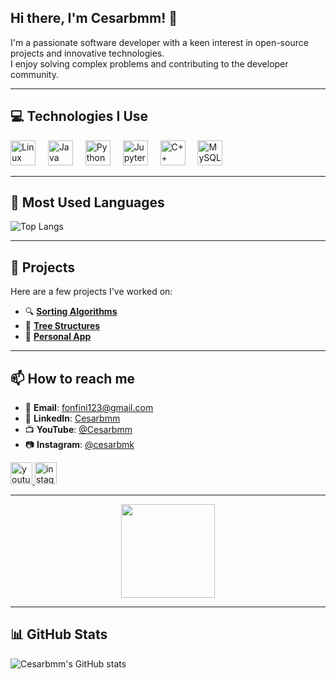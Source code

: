 <h2 align="left">Hi there, I'm Cesarbmm! 👋</h2>

I'm a passionate software developer with a keen interest in open-source projects and innovative technologies.  
I enjoy solving complex problems and contributing to the developer community.

---

## 💻 Technologies I Use

<div align="left">
  <img src="https://cdn.jsdelivr.net/gh/devicons/devicon/icons/linux/linux-original.svg" height="40" alt="Linux" />
  <img width="12" />
  <img src="https://cdn.jsdelivr.net/gh/devicons/devicon/icons/java/java-original.svg" height="40" alt="Java" />
  <img width="12" />
  <img src="https://cdn.jsdelivr.net/gh/devicons/devicon/icons/python/python-original.svg" height="40" alt="Python" />
  <img width="12" />
  <img src="https://cdn.jsdelivr.net/gh/devicons/devicon/icons/jupyter/jupyter-original.svg" height="40" alt="Jupyter" />
  <img width="12" />
  <img src="https://cdn.jsdelivr.net/gh/devicons/devicon/icons/cplusplus/cplusplus-original.svg" height="40" alt="C++" />
  <img width="12" />
  <img src="https://cdn.jsdelivr.net/gh/devicons/devicon/icons/mysql/mysql-original.svg" height="40" alt="MySQL" />
</div>

---

## 🧠 Most Used Languages

![Top Langs](https://github-readme-stats.vercel.app/api/top-langs/?username=Cesarbmm&layout=compact&theme=radical)

---

## 🚀 Projects

Here are a few projects I've worked on:

- 🔍 **[Sorting Algorithms](https://github.com/Cesarbmm/Proyecto-Busquedas-Ordenamiento.git)**
- 🌲 **[Tree Structures](https://github.com/Cesarbmm/PROYECTRO-EXTRA-modificado.git)**
- 📱 **[Personal App](https://github.com/Cesarbmm/Aplicacion-Personal.git)**

---

## 📫 How to reach me

- 📧 **Email**: fonfini123@gmail.com  
- 💼 **LinkedIn**: [Cesarbmm](https://www.linkedin.com/in/cesarbmm)  
- 📺 **YouTube**: [@Cesarbmm](https://www.youtube.com/@Cesarbmm)  
- 📷 **Instagram**: [@cesarbmk](https://www.instagram.com/cesarbmk/)

<div align="left">
  <a href="https://www.youtube.com/@Cesarbmm" target="_blank">
    <img src="https://img.shields.io/static/v1?message=Youtube&logo=youtube&label=&color=ef9813&logoColor=white&labelColor=&style=for-the-badge" height="35" alt="youtube logo"  />
  </a>
  <a href="https://www.instagram.com/cesarbmk/" target="_blank">
    <img src="https://img.shields.io/static/v1?message=Instagram&logo=instagram&label=&color=2e0943&logoColor=white&labelColor=&style=for-the-badge" height="35" alt="instagram logo"  />
  </a>
</div>

---

<div align="center">
  <img height="150" src="https://media1.giphy.com/media/v1.Y2lkPTc5MGI3NjExZ294cHVpNjF0ZTUzaDdkZWw3c3U4anVmeGV0aHdvNWxqampkdzIxYyZlcD12MV9pbnRlcm5hbF9naWZfYnlfaWQmY3Q9Zw/j4sGfjXs2e0Du/giphy.gif" />
</div>

---

## 📊 GitHub Stats

![Cesarbmm's GitHub stats](https://github-readme-stats.vercel.app/api?username=Cesarbmm&show_icons=true&theme=radical)


